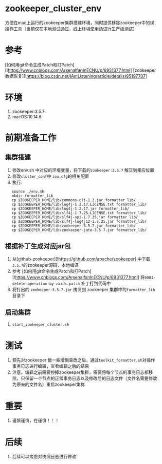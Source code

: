 # zookeeper_cluster_env
方便在mac上运行的zookeeper集群搭建环境，同时提供移除zookeeper中的误操作工具（当前仅在本地测试通过，线上环境使用请进行生产级测试）

# 参考
[如何用git命令生成Patch和打Patch][!https://www.cnblogs.com/ArsenalfanInECNU/p/8931377.html]
[zookeeper数据恢复][!https://blog.csdn.net/IAmListening/article/details/95197707]

# 环境
1. zookeeper:3.5.7
2. macOS:10.14.6

# 前期准备工作

## 集群搭建
1. 修改env.sh 中对应的环境变量，将下载的`zookeeper:3.5.7` 解压到相应位置
2. 修改`cluster_conf`中 `zoo.cfg`的相关配置
3. 执行: 
 ```shell
    source ./env.sh
    mkdir formatter_lib
    cp $ZOOKEEPER_HOME/lib/commons-cli-1.2.jar formatter_lib/
    cp $ZOOKEEPER_HOME/lib/log4j-1.2.17.LICENSE.txt formatter_lib/
    cp $ZOOKEEPER_HOME/lib/log4j-1.2.17.jar formatter_lib/
    cp $ZOOKEEPER_HOME/lib/slf4j-1.7.25.LICENSE.txt formatter_lib/
    cp $ZOOKEEPER_HOME/lib/slf4j-api-1.7.25.jar formatter_lib/
    cp $ZOOKEEPER_HOME/lib/slf4j-log4j12-1.7.25.jar formatter_lib/
    cp $ZOOKEEPER_HOME/lib/zookeeper-3.5.7.jar formatter_lib/
    cp $ZOOKEEPER_HOME/lib/zookeeper-jute-3.5.7.jar formatter_lib/
 ```

## 根据补丁生成对应jar包
1. 从[github-zookeeper][!https://github.com/apache/zookeeper] 中下载`3.5.7`的zookeeper源码，本地编译
2. 参考 [如何用git命令生成Patch和打Patch][!https://www.cnblogs.com/ArsenalfanInECNU/p/8931377.html] 将`0001-delete-operation-by-zxids.patch` 补丁打到代码中
3. 将打出的 `zookeeper-3.5.7.jar` 拷贝到 zookeeper 集群中的`formatter_lib`目录下

## 启动集群
1. `start_zookeeper_cluster.sh`

# 测试
1. 预先对zookeeper 做一些增删查改之后，通过`toolkit_formatter.sh`对操作事务日志进行编辑，查看编辑之后的结果
2. 注意，编辑之前需要停掉zookeeper集群，需要将每个节点的事务日志都移除，只保留一个节点的正常事务日志以及修改后的日志文件（文件名需要修改为原来的文件名）重启zookeeper集群

# 重要
1. 谨慎谨慎，在谨慎！！！

# 后续
1. 后续可以考虑对快照日志进行修改